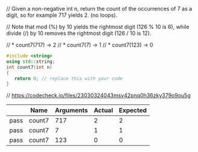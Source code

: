 // Given a non-negative int n, return the count of the occurrences of 7 as a digit, so for example 717 yields 2. (no loops).

// Note that mod (%) by 10 yields the rightmost digit (126 % 10 is 6), while divide (/) by 10 removes the rightmost digit (126 / 10 is 12).

// * count7(717) → 2
// * count7(7) → 1
// * count7(123) → 0

```cpp
#include <string>
using std::string;
int count7(int n)
{
   return 0; // replace this with your code
}
```

// https://codecheck.io/files/23030324043msv42pnq0h36zky379o9ou5g

| |Name|Arguments|Actual|Expected|
|---|---|---|---|---|
|pass|count7|717|2|2|
|pass|count7|7|1|1|
|pass|count7|123|0|0|